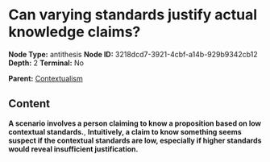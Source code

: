 # Can varying standards justify actual knowledge claims?

**Node Type:** antithesis
**Node ID:** 3218dcd7-3921-4cbf-a14b-929b9342cb12
**Depth:** 2
**Terminal:** No

**Parent:** [Contextualism](contextualism.md)

## Content

**A scenario involves a person claiming to know a proposition based on low contextual standards.**, **Intuitively, a claim to know something seems suspect if the contextual standards are low, especially if higher standards would reveal insufficient justification.**
